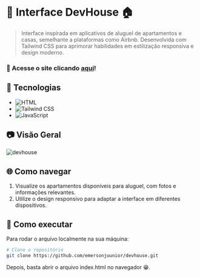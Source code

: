 # 🏡 Interface DevHouse 🏠  

> Interface inspirada em aplicativos de aluguel de apartamentos e casas, semelhante a plataformas como Airbnb. Desenvolvida com Tailwind CSS para aprimorar habilidades em estilização responsiva e design moderno.

### 🔗 Acesse o site clicando **[aqui](https://emersonjuunior.github.io/devhouse/)**!

## 🚀 Tecnologias  
- ![HTML](https://img.shields.io/badge/HTML5-E34F26?style=for-the-badge&logo=html5&logoColor=white)  
- ![Tailwind CSS](https://img.shields.io/badge/Tailwind%20CSS-38B2AC?style=for-the-badge&logo=tailwindcss&logoColor=white)  
- ![JavaScript](https://img.shields.io/badge/JavaScript-F7DF1E?style=for-the-badge&logo=javascript&logoColor=black)  

## 📷 Visão Geral  
![devhouse](https://github.com/user-attachments/assets/f6114492-7389-445e-9e2a-c16cefb5482a)

## 🌐 Como navegar  
1. Visualize os apartamentos disponíveis para aluguel, com fotos e informações relevantes.  
2. Utilize o design responsivo para adaptar a interface em diferentes dispositivos.

## 📂 Como executar  

Para rodar o arquivo localmente na sua máquina:  
```bash
# Clone o repositório
git clone https://github.com/emersonjuunior/devhouse.git
```
Depois, basta abrir o arquivo index.html no navegador 😁.
